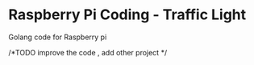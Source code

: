 # Raspberry Pi Coding - Traffic Light

Golang code for Raspberry pi



/*TODO improve the code , add other project */
